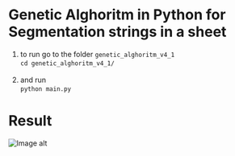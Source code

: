 # Genetic Alghoritm in Python for Segmentation strings in a sheet

1. to run go to the folder ```genetic_alghoritm_v4_1``` <br>
``` cd genetic_alghoritm_v4_1/ ```<br><br>
2. and run <br>
``` python main.py ```<br>

# Result
![Image alt](https://github.com/GalymzhanAbdimanap/GeneticAlghoritm/blob/main/genetic_alghoritm_v4_1/output/7_gen_line_last.jpg)

